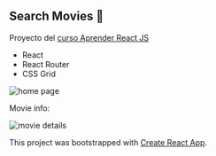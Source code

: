 ## Search Movies 🎥

Proyecto del [curso Aprender React JS](https://www.udemy.com/course/aprendiendo-react/)

- React
- React Router
- CSS Grid

![home page](https://i.ibb.co/RBM400T/search-movie1.png)

Movie info:

![movie details](https://i.ibb.co/4gfpSVt/search-movie-2.png)



This project was bootstrapped with [Create React App](https://github.com/facebook/create-react-app).